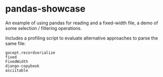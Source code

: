 # pandas-showcase

An example of using pandas for reading and a fixed-width file, a demo of
some selection / filtering operations.

Includes a profiling script to evaluate alternative approaches to parse the
same file:

    gocept.recordserialize
    fixed
    FixedWidth
    django-copybook
    asciitable
